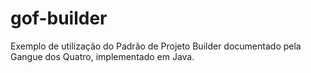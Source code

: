 # gof-builder
Exemplo de utilização do Padrão de Projeto Builder documentado pela Gangue dos Quatro, implementado em Java. 
